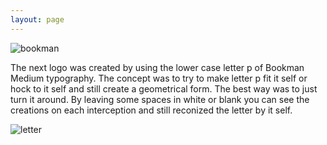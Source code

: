 ```yaml
---
layout: page
---
```



![bookman](https://farm9.staticflickr.com/8574/16385035445_89cdb8e993.jpg)


The next logo was created by using the lower case letter p of Bookman Medium typography. 
The concept was to try to make letter p fit it self or hock to it self and still create a geometrical form. The best way was to just turn it around. By leaving some spaces in white or blank you can see the creations on each interception and still reconized the letter by it self.

![letter](https://farm8.staticflickr.com/7286/16196862898_7b436773c1_z.jpg)
